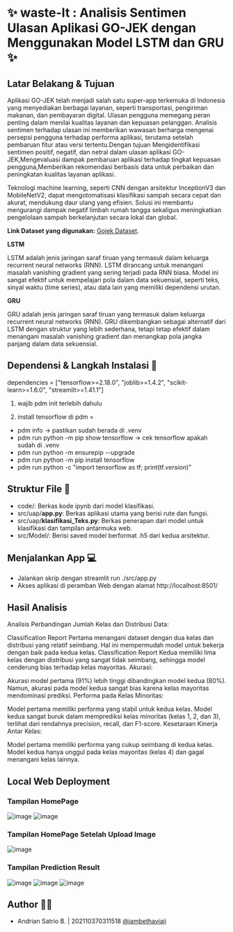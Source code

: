 # ✨ waste-It : Analisis Sentimen Ulasan Aplikasi GO-JEK dengan Menggunakan Model LSTM dan GRU ✨

## Latar Belakang & Tujuan
Aplikasi GO-JEK telah menjadi salah satu super-app terkemuka di Indonesia yang menyediakan berbagai layanan, seperti transportasi, pengiriman makanan, dan pembayaran digital. Ulasan pengguna memegang peran penting dalam menilai kualitas layanan dan kepuasan pelanggan. Analisis sentimen terhadap ulasan ini memberikan wawasan berharga mengenai persepsi pengguna terhadap performa aplikasi, terutama setelah pembaruan fitur atau versi tertentu.Dengan tujuan Mengidentifikasi sentimen positif, negatif, dan netral dalam ulasan aplikasi GO-JEK,Mengevaluasi dampak pembaruan aplikasi terhadap tingkat kepuasan pengguna,Memberikan rekomendasi berbasis data untuk perbaikan dan peningkatan kualitas layanan aplikasi.


Teknologi machine learning, seperti CNN dengan arsitektur InceptionV3 dan MobileNetV2, dapat mengotomatisasi klasifikasi sampah secara cepat dan akurat, mendukung daur ulang yang efisien. Solusi ini membantu mengurangi dampak negatif limbah rumah tangga sekaligus meningkatkan pengelolaan sampah berkelanjutan secara lokal dan global.

**Link Dataset yang digunakan:** [Gojek Dataset](https://www.kaggle.com/datasets/ucupsedaya/gojek-app-reviews-bahasa-indonesia).

**LSTM**

LSTM adalah jenis jaringan saraf tiruan yang termasuk dalam keluarga recurrent neural networks (RNN). LSTM dirancang untuk menangani masalah vanishing gradient yang sering terjadi pada RNN biasa. Model ini sangat efektif untuk mempelajari pola dalam data sekuensial, seperti teks, sinyal waktu (time series), atau data lain yang memiliki dependensi urutan.

**GRU**

GRU adalah jenis jaringan saraf tiruan yang termasuk dalam keluarga recurrent neural networks (RNN). GRU dikembangkan sebagai alternatif dari LSTM dengan struktur yang lebih sederhana, tetapi tetap efektif dalam menangani masalah vanishing gradient dan menangkap pola jangka panjang dalam data sekuensial.

## Dependensi & Langkah Instalasi 📃
dependencies = ["tensorflow>=2.18.0", "joblib>=1.4.2", "scikit-learn>=1.6.0", "streamlit>=1.41.1"]

1. wajib pdm init terlebih dahulu

2. install tensorflow di pdm =
- pdm info -> pastikan sudah berada di .venv
- pdm run python -m pip show tensorflow -> cek tensorflow apakah sudah di .venv
- pdm run python -m ensurepip --upgrade
- pdm run python -m pip install tensorflow
- pdm run python -c "import tensorflow as tf; print(tf._version_)"

## Struktur File 📄
- code/: Berkas kode ipynb dari model klasifikasi.
- src/uap/**app.py**: Berkas aplikasi utama yang berisi rute dan fungsi.
- src/uap/**klasifikasi_Teks.py**: Berkas penerapan dari model untuk klasifikasi dan tampilan antarmuka web.
- src/Model/: Berisi saved model berformat .h5 dari kedua arsitektur.

## Menjalankan App 💻
- Jalankan skrip dengan streamlit run ./src/app.py
- Akses aplikasi di peramban Web dengan alamat http://localhost:8501/


## Hasil Analisis
Analisis Perbandingan
Jumlah Kelas dan Distribusi Data:

Classification Report Pertama menangani dataset dengan dua kelas dan distribusi yang relatif seimbang. Hal ini mempermudah model untuk bekerja dengan baik pada kedua kelas.
Classification Report Kedua memiliki lima kelas dengan distribusi yang sangat tidak seimbang, sehingga model cenderung bias terhadap kelas mayoritas.
Akurasi:

Akurasi model pertama (91%) lebih tinggi dibandingkan model kedua (80%).
Namun, akurasi pada model kedua sangat bias karena kelas mayoritas mendominasi prediksi.
Performa pada Kelas Minoritas:

Model pertama memiliki performa yang stabil untuk kedua kelas.
Model kedua sangat buruk dalam memprediksi kelas minoritas (kelas 1, 2, dan 3), terlihat dari rendahnya precision, recall, dan F1-score.
Kesetaraan Kinerja Antar Kelas:

Model pertama memiliki performa yang cukup seimbang di kedua kelas.
Model kedua hanya unggul pada kelas mayoritas (kelas 4) dan gagal menangani kelas lainnya.

## Local Web Deployment

### Tampilan HomePage

![image](assets/hp1.png)
![image](assets/hp2.png)

### Tampilan HomePage Setelah Upload Image

![image](assets/up.png)

### Tampilan Prediction Result

![image](assets/result1.png)
![image](assets/result2.png)
![image](assets/result3.png)

## Author 👨‍💻 
- Andrian Satrio B. | 202110370311518 [@iambethaviaji](https://github.com/iambethaviaji)
